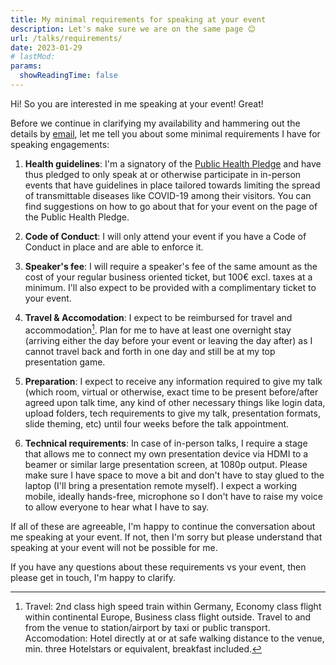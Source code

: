 ```yaml
---
title: My minimal requirements for speaking at your event
description: Let's make sure we are on the same page 😊
url: /talks/requirements/
date: 2023-01-29
# lastMod:
params:
  showReadingTime: false
---
```


Hi! So you are interested in me speaking at your event! Great!

Before we continue in clarifying my availability and hammering out the details by [email](mailto:gina@foosel.net), let me tell you about some minimal requirements I have for speaking engagements:

1. **Health guidelines**: I'm a signatory of the [Public Health Pledge](https://phpledge.com/) and have thus pledged to only speak at or otherwise participate in in-person events that have guidelines in place tailored towards limiting the spread of transmittable diseases like COVID-19 among their visitors. You can find suggestions on how to go about that for your event on the page of the Public Health Pledge.

2. **Code of Conduct**: I will only attend your event if you have a Code of Conduct in place and are able to enforce it.

3. **Speaker's fee**: I will require a speaker's fee of the same amount as the cost of your regular business oriented ticket, but 100€ excl. taxes at a minimum. I'll also expect to be provided with a complimentary ticket to your event.

4. **Travel & Accomodation**: I expect to be reimbursed for travel and accommodation[^1]. Plan for me to have at least one overnight stay (arriving either the day before your event or leaving the day after) as I cannot travel back and forth in one day and still be at my top presentation game. 

5. **Preparation**: I expect to receive any information required to give my talk (which room, virtual or otherwise, exact time to be present before/after agreed upon talk time, any kind of other necessary things like login data, upload folders, tech requirements to give my talk, presentation formats, slide theming, etc) until four weeks before the talk appointment.

6. **Technical requirements**: In case of in-person talks, I require a stage that allows me to connect my own presentation device via HDMI to a beamer or similar large presentation screen, at 1080p output. Please make sure I have space to move a bit and don't have to stay glued to the laptop (I'll bring a presentation remote myself). I expect a working mobile, ideally hands-free, microphone so I don't have to raise my voice to allow everyone to hear what I have to say.

If all of these are agreeable, I'm happy to continue the conversation about me speaking at your event. If not, then I'm sorry but please understand that speaking at your event will not be possible for me.

If you have any questions about these requirements vs your event, then please get in touch, I'm happy to clarify.

[^1]: Travel: 2nd class high speed train within Germany, Economy class flight within continental Europe, Business class flight outside. Travel to and from the venue to station/airport by taxi or public transport. Accomodation: Hotel directly at or at safe walking distance to the venue, min. three Hotelstars or equivalent, breakfast included.